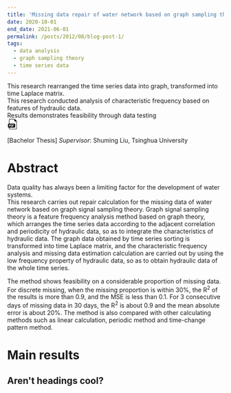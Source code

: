 ```yaml
---
title: 'Missing data repair of water network based on graph sampling theory'
date: 2020-10-01
end_date: 2021-06-01
permalink: /posts/2012/08/blog-post-1/
tags:
  - data analysis
  - graph sampling theory
  - time series data
---
```


This research rearranged the time series data into graph, transformed into time Laplace matrix.<br>
This research conducted analysis of characteristic frequency based on features of hydraulic data.<br>
Results demonstrates feasibility through data testing<br>
<a href="https://drive.google.com/file/d/1dasDy28fgqyCD9Ecpl0sRezy4JK4AEKP/view?usp=sharing" target="_blank" rel="noopener noreferrer">
  <img src="/images/pdf-icon.png" alt="PDF图标">
</a>

\[Bachelor Thesis\]
_Supervisor_: Shuming Liu, Tsinghua University

Abstract
======
Data quality has always been a limiting factor for the development of water systems. <br>
This research carries out repair calculation for the missing data of water network based on graph signal sampling theory.
Graph signal sampling theory is a feature frequency analysis method based on graph theory, which arranges the time series data according to the adjacent correlation and periodicity of hydraulic data, so as to integrate the characteristics of hydraulic data. The graph data obtained by time series sorting is transformed into time Laplace matrix, and the characteristic frequency analysis and missing data estimation calculation are carried out by using the low frequency property of hydraulic data, so as to obtain hydraulic data of the whole time series.

The method shows feasibility on a considerable proportion of missing data. For discrete missing, when the missing proportion is within 30%, the R<sup>2</sup> of the results is more than 0.9, and the MSE is less than 0.1. For 3 consecutive days of missing data in 30 days, the R<sup>2</sup> is about 0.9 and the mean absolute error is about 20%. The method is also compared with other calculating methods such as linear calculation, periodic method and time-change pattern method.

Main results
======


Aren't headings cool?
------
